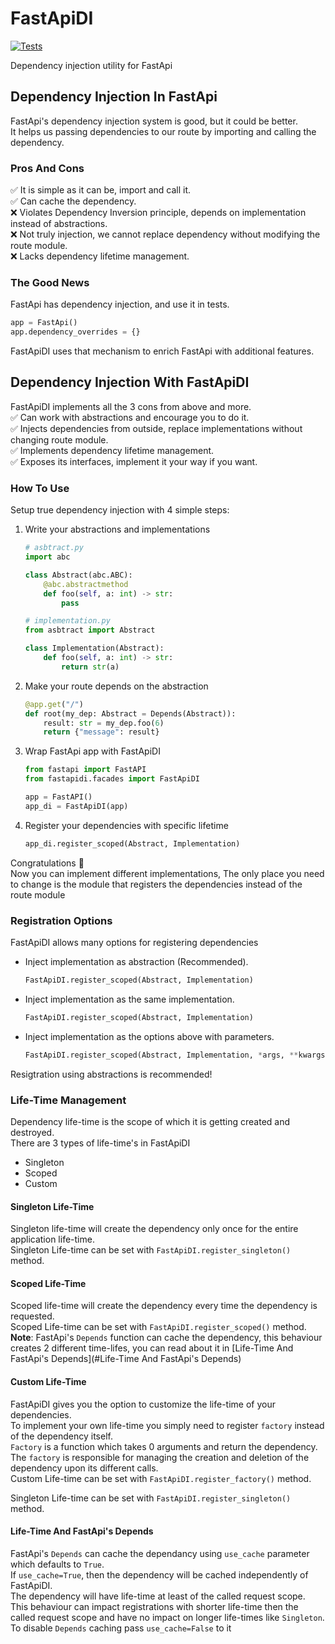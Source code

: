 
# FastApiDI

[![Tests](https://github.com/EmilK322/FastApiDI/actions/workflows/tests.yml/badge.svg)](https://github.com/EmilK322/FastApiDI/actions/workflows/tests.yml)

Dependency injection utility for FastApi

## Dependency Injection In FastApi
FastApi's dependency injection system is good, but it could be better.  
It helps us passing dependencies to our route by importing and calling the dependency.  

### Pros And Cons
✅ It is simple as it can be, import and call it.   
✅ Can cache the dependency.  
❌ Violates Dependency Inversion principle, depends on implementation instead of abstractions.  
❌ Not truly injection, we cannot replace dependency without modifying the route module.  
❌ Lacks dependency lifetime management.  

### The Good News
FastApi has dependency injection, and use it in tests.
```python
app = FastApi()
app.dependency_overrides = {}
```
FastApiDI uses that mechanism to enrich FastApi with additional features.

## Dependency Injection With FastApiDI
FastApiDI implements all the 3 cons from above and more.  
✅ Can work with abstractions and encourage you to do it.  
✅ Injects dependencies from outside, replace implementations without changing route module.  
✅ Implements dependency lifetime management.  
✅ Exposes its interfaces, implement it your way if you want.  

### How To Use
Setup true dependency injection with 4 simple steps:
1. Write your abstractions and implementations
    ```python
    # asbtract.py
    import abc
    
    class Abstract(abc.ABC):
        @abc.abstractmethod
        def foo(self, a: int) -> str:
            pass
    ```
    
    ```python
    # implementation.py
    from asbtract import Abstract
    
    class Implementation(Abstract):
        def foo(self, a: int) -> str:
            return str(a)
    ```
   
2. Make your route depends on the abstraction
    ```python
    @app.get("/")
    def root(my_dep: Abstract = Depends(Abstract)):
        result: str = my_dep.foo(6)
        return {"message": result}
    ```

3. Wrap FastApi app with FastApiDI
    ```python
    from fastapi import FastAPI
    from fastapidi.facades import FastApiDI
    
    app = FastAPI()
    app_di = FastApiDI(app)   
    ```

4. Register your dependencies with specific lifetime
   ```python
   app_di.register_scoped(Abstract, Implementation)
   ```

Congratulations 🎉  
Now you can implement different implementations, The only place you need to change is the module that registers the dependencies instead of the route module

### Registration Options
FastApiDI allows many options for registering dependencies
- Inject implementation as abstraction (Recommended).  
  ```python
  FastApiDI.register_scoped(Abstract, Implementation)
  ```
  
- Inject implementation as the same implementation.  
  ```python
  FastApiDI.register_scoped(Abstract, Implementation)
  ```

- Inject implementation as the options above with parameters.
  ```python
  FastApiDI.register_scoped(Abstract, Implementation, *args, **kwargs)
  ```
Resigtration using abstractions is recommended!

### Life-Time Management
Dependency life-time is the scope of which it is getting created and destroyed.   
There are 3 types of life-time's in FastApiDI
- Singleton
- Scoped
- Custom

#### Singleton Life-Time
Singleton life-time will create the dependency only once for the entire application life-time.  
Singleton Life-time can be set with `FastApiDI.register_singleton()` method.

#### Scoped Life-Time
Scoped life-time will create the dependency every time the dependency is requested.  
Scoped Life-time can be set with `FastApiDI.register_scoped()` method.  
**Note**: FastApi's `Depends` function can cache the dependency, this behaviour creates 2 different time-lifes, you can read about it in [Life-Time And FastApi's Depends](#Life-Time And FastApi's Depends)

#### Custom Life-Time
FastApiDI gives you the option to customize the life-time of your dependencies.  
To implement your own life-time you simply need to register `factory` instead of the dependency itself.  
`Factory` is a function which takes 0 arguments and return the dependency.  
The `factory` is responsible for managing the creation and deletion of the dependency upon its different calls.  
Custom Life-time can be set with `FastApiDI.register_factory()` method.  

Singleton Life-time can be set with `FastApiDI.register_singleton()` method.


#### Life-Time And FastApi's Depends
FastApi's `Depends` can cache the dependancy using `use_cache` parameter which defaults to `True`.  
If `use_cache=True`, then the dependency will be cached independently of FastApiDI.  
The dependency will have life-time at least of the called request scope.  
This behaviour can impact registrations with shorter life-time then the called request scope and have no impact on longer life-times like `Singleton`.  
To disable `Depends` caching pass `use_cache=False` to it